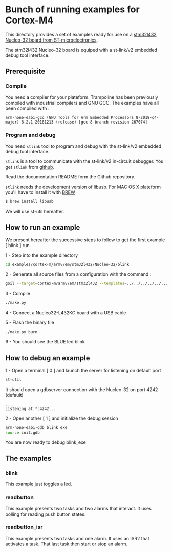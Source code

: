 # Bunch of running examples for Cortex-M4

This directory provides a set of examples ready for use on a 
[stm32l432 Nucleo-32 board from ST-microelectronics](https://os.mbed.com/platforms/ST-Nucleo-L432KC/).

The stm32l432 Nucleo-32 board is equiped with a st-link/v2 embedded debug tool interface.

## Prerequisite

### Compile

You need a compiler for your plateform.
Trampoline has been previously compiled with industrial compilers and GNU GCC.
The examples have all been compiled with :

```
arm-none-eabi-gcc (GNU Tools for Arm Embedded Processors 8-2018-q4-major) 8.2.1 20181213 (release) [gcc-8-branch revision 267074]
```

### Program and debug
 
You need `stlink` tool to program and debug with the st-link/v2 embedded debug tool interface.

`stlink` is a tool to communicate with the st-link/v2 in-circuit debugger.
You get `stlink` from [github](https://github.com/texane/stlink).

Read the documentation README form the Github repository.

`stlink` needs the development version of libusb.
For MAC OS X plateform you'll have to install it with [BREW](http://brew.sh)

```sh
$ brew install libusb
```

We will use st-util hereafter.

## How to run an example

We present hereafter the successive steps to follow to get the first example [ blink ] run.

1 - Step into the example directory

```sh
cd examples/cortex-m/armv7em/stm32l432/Nucleo-32/blink
```

2 - Generate all source files from a configuration with the command :

```sh
goil --target=cortex-m/armv7em/stm32l432 --templates=../../../../../../goil/templates/ blink.oil
```

3 - Compile

```sh
./make.py
```

4 - Connect a Nucleo32-L432KC board with a USB cable

5 - Flash the binary file

```sh
./make.py burn 
```

6 - You should see the BLUE led blink 

## How to debug an example

1 - Open a terminal [ 0 ] and launch the server for listening on default port 

```sh
st-util
```
It should open a gdbserver connection with the Nucleo-32 on port 4242 (default)

```
...
Listening at *:4242...
```

2 - Open another [ 1 ] and initialize the debug session

```sh
arm-none-eabi-gdb blink_exe
source init.gdb
```

You are now ready to debug blink_exe

## The examples

### blink

This example just toggles a led.

### readbutton

This example presents two tasks and two alarms that interact.
It uses polling for reading push button states.

### readbutton_isr

This example presents two tasks and one alarm.
It uses an ISR2 that activates a task. That last task then start or stop an alarm.
